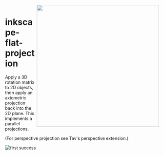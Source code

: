 <img align="right" src="https://raw.githubusercontent.com/jnweiger/inkscape-flat-projection/master/doc/flat-proj-04.png" width="400" />

# inkscape-flat-projection


Apply a 3D rotation matrix to 2D objects, then apply an axiometric projection back into the 2D plane.
This implements a parallel projections.

(For perspective projection see Tav's perspective extension.)

![first success](/doc/flat-proj-05.png)
